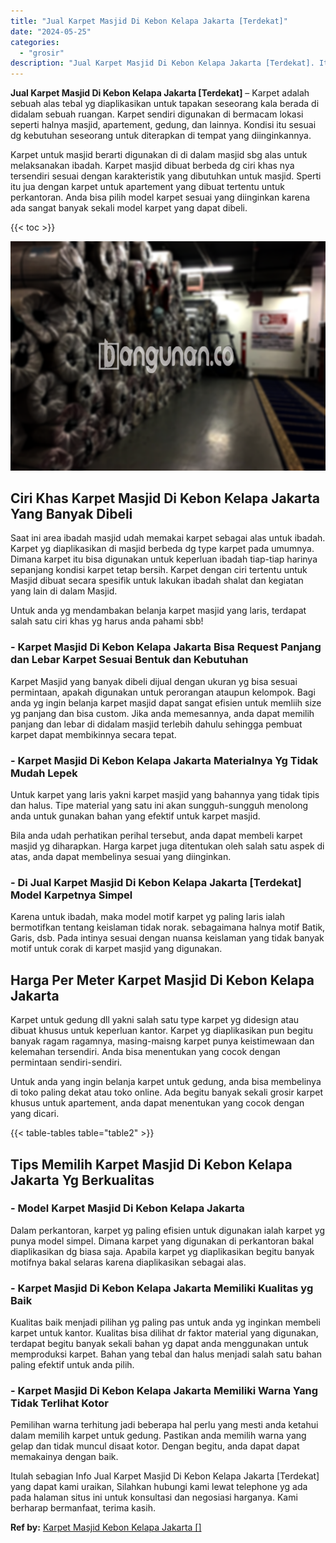 ```yaml
---
title: "Jual Karpet Masjid Di Kebon Kelapa Jakarta [Terdekat]"
date: "2024-05-25"
categories: 
  - "grosir"
description: "Jual Karpet Masjid Di Kebon Kelapa Jakarta [Terdekat]. Itulah sebagian Info Jual Karpet Masjid Di Kebon Kelapa Jakarta [Terdekat] yang dapat kami uraikan,..."
---
```


**Jual Karpet Masjid Di Kebon Kelapa Jakarta \[Terdekat\]** – Karpet adalah sebuah alas tebal yg diaplikasikan untuk tapakan seseorang kala berada di didalam sebuah ruangan. Karpet sendiri digunakan di bermacam lokasi seperti halnya masjid, apartement, gedung, dan lainnya. Kondisi itu sesuai dg kebutuhan seseorang untuk diterapkan di tempat yang diinginkannya.

Karpet untuk masjid berarti digunakan di di dalam masjid sbg alas untuk melaksanakan ibadah. Karpet masjid dibuat berbeda dg ciri khas nya tersendiri sesuai dengan karakteristik yang dibutuhkan untuk masjid. Sperti itu jua dengan karpet untuk apartement yang dibuat tertentu untuk perkantoran. Anda bisa pilih model karpet sesuai yang diinginkan karena ada sangat banyak sekali model karpet yang dapat dibeli.

{{< toc >}}

![](/images/grosir-karpet-murah-01.png)

## Ciri Khas Karpet Masjid Di Kebon Kelapa Jakarta Yang Banyak Dibeli

Saat ini area ibadah masjid udah memakai karpet sebagai alas untuk ibadah. Karpet yg diaplikasikan di masjid berbeda dg type karpet pada umumnya. Dimana karpet itu bisa digunakan untuk keperluan ibadah tiap-tiap harinya sepanjang kondisi karpet tetap bersih. Karpet dengan ciri tertentu untuk Masjid dibuat secara spesifik untuk lakukan ibadah shalat dan kegiatan yang lain di dalam Masjid.

Untuk anda yg mendambakan belanja karpet masjid yang laris, terdapat salah satu ciri khas yg harus anda pahami sbb!

### \- Karpet Masjid Di Kebon Kelapa Jakarta Bisa Request Panjang dan Lebar Karpet Sesuai Bentuk dan Kebutuhan

Karpet Masjid yang banyak dibeli dijual dengan ukuran yg bisa sesuai permintaan, apakah digunakan untuk perorangan ataupun kelompok. Bagi anda yg ingin belanja karpet masjid dapat sangat efisien untuk memliih size yg panjang dan bisa custom. Jika anda memesannya, anda dapat memilih panjang dan lebar di didalam masjid terlebih dahulu sehingga pembuat karpet dapat membikinnya secara tepat.

### \- Karpet Masjid Di Kebon Kelapa Jakarta Materialnya Yg Tidak Mudah Lepek

Untuk karpet yang laris yakni karpet masjid yang bahannya yang tidak tipis dan halus. Tipe material yang satu ini akan sungguh-sungguh menolong anda untuk gunakan bahan yang efektif untuk karpet masjid.

Bila anda udah perhatikan perihal tersebut, anda dapat membeli karpet masjid yg diharapkan. Harga karpet juga ditentukan oleh salah satu aspek di atas, anda dapat membelinya sesuai yang diinginkan.

### \- Di Jual Karpet Masjid Di Kebon Kelapa Jakarta \[Terdekat\] Model Karpetnya Simpel

Karena untuk ibadah, maka model motif karpet yg paling laris ialah bermotifkan tentang keislaman tidak norak. sebagaimana halnya motif Batik, Garis, dsb. Pada intinya sesuai dengan nuansa keislaman yang tidak banyak motif untuk corak di karpet masjid yang digunakan.

## Harga Per Meter Karpet Masjid Di Kebon Kelapa Jakarta

Karpet untuk gedung dll yakni salah satu type karpet yg didesign atau dibuat khusus untuk keperluan kantor. Karpet yg diaplikasikan pun begitu banyak ragam ragamnya, masing-maisng karpet punya keistimewaan dan kelemahan tersendiri. Anda bisa menentukan yang cocok dengan permintaan sendiri-sendiri.

Untuk anda yang ingin belanja karpet untuk gedung, anda bisa membelinya di toko paling dekat atau toko online. Ada begitu banyak sekali grosir karpet khusus untuk apartement, anda dapat menentukan yang cocok dengan yang dicari.

{{< table-tables table="table2" >}}

## Tips Memilih Karpet Masjid Di Kebon Kelapa Jakarta Yg Berkualitas

### \- Model Karpet Masjid Di Kebon Kelapa Jakarta

Dalam perkantoran, karpet yg paling efisien untuk digunakan ialah karpet yg punya model simpel. Dimana karpet yang digunakan di perkantoran bakal diaplikasikan dg biasa saja. Apabila karpet yg diaplikasikan begitu banyak motifnya bakal selaras karena diaplikasikan sebagai alas.

### \- Karpet Masjid Di Kebon Kelapa Jakarta Memiliki Kualitas yg Baik

Kualitas baik menjadi pilihan yg paling pas untuk anda yg inginkan membeli karpet untuk kantor. Kualitas bisa dilihat dr faktor material yang digunakan, terdapat begitu banyak sekali bahan yg dapat anda menggunakan untuk memproduksi karpet. Bahan yang tebal dan halus menjadi salah satu bahan paling efektif untuk anda pilih.

### \- Karpet Masjid Di Kebon Kelapa Jakarta Memiliki Warna Yang Tidak Terlihat Kotor

Pemilihan warna terhitung jadi beberapa hal perlu yang mesti anda ketahui dalam memilih karpet untuk gedung. Pastikan anda memilih warna yang gelap dan tidak muncul disaat kotor. Dengan begitu, anda dapat dapat memakainya dengan baik.

Itulah sebagian Info Jual Karpet Masjid Di Kebon Kelapa Jakarta \[Terdekat\] yang dapat kami uraikan, Silahkan hubungi kami lewat telephone yg ada pada halaman situs ini untuk konsultasi dan negosiasi harganya. Kami berharap bermanfaat, terima kasih.

**Ref by:**  [Karpet Masjid Kebon Kelapa Jakarta []](https://id.wikipedia.org/wiki/Karpet)

